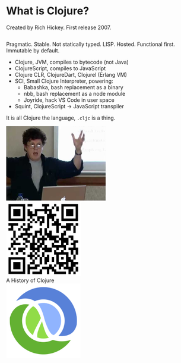 <div class="slide">

# What is Clojure?

Created by Rich Hickey. First release 2007.

<div class="gutters-10 row">
<div class="column" style="flex: 1.1;">

Pragmatic. Stable. Not statically typed.
LISP. Hosted. Functional first. Immutable by default.

- Clojure, JVM, compiles to bytecode (not Java)
- ClojureScript, compiles to JavaScript
- Clojure CLR, ClojureDart, Clojurel (Erlang VM)
- SCI, Small Clojure Interpreter, powering:
  - Babashka, bash replacement as a binary
  - nbb, bash replacement as a node module
  - Joyride, hack VS Code in user space
- Squint, ClojureScript -> JavaScript transpiler

It is all Clojure the language, `.cljc` is a thing.

</div>

<div class="gutters-10 column center">
<div class="gutters-10 row">
<img src="images/rich-hickey.png" height=200>
<div>
<img src="images/history-of-clojure-qr.jpg" height=200>

<div class="small">
A History of Clojure
</div>
</div>
</div>
<div class="gutters-10 row">
<img src="images/clj.png" height=200 width=200>
</div>
</div>
</div>

</div>
